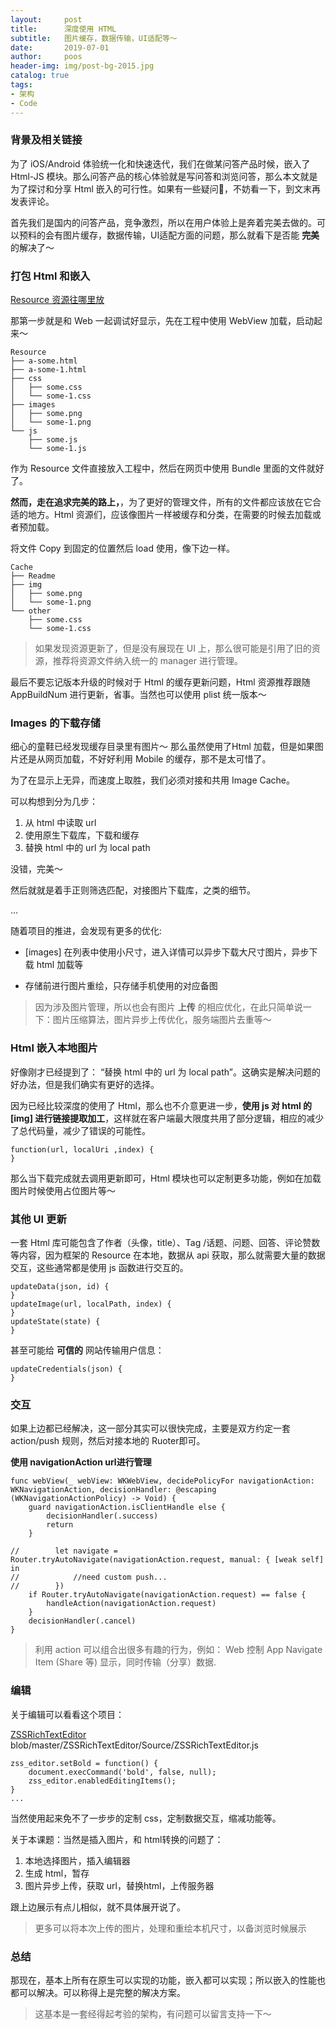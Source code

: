```yaml
---
layout:     post
title:      深度使用 HTML
subtitle:   图片缓存，数据传输，UI适配等～
date:       2019-07-01
author:     poos
header-img: img/post-bg-2015.jpg
catalog: true
tags:
- 架构
- Code
---
```


### 背景及相关链接

为了 iOS/Android 体验统一化和快速迭代，我们在做某问答产品时候，嵌入了 Html-JS 模块。那么问答产品的核心体验就是写问答和浏览问答，那么本文就是为了探讨和分享 Html 嵌入的可行性。如果有一些疑问🤔️，不妨看一下，到文末再发表评论。

首先我们是国内的问答产品，竞争激烈，所以在用户体验上是奔着完美去做的。可以预料的会有图片缓存，数据传输，UI适配方面的问题，那么就看下是否能 **完美** 的解决了～

### 打包 Html 和嵌入

[Resource 资源往哪里放](https://blog.csdn.net/Z1591090/article/details/88355955)

那第一步就是和 Web 一起调试好显示，先在工程中使用 WebView 加载，启动起来～

```
Resource
├── a-some.html
├── a-some-1.html
├── css
│   ├── some.css
│   └── some-1.css
├── images
│   ├── some.png
│   └── some-1.png
└── js
    ├── some.js
    └── some-1.js
```

作为 Resource 文件直接放入工程中，然后在网页中使用 Bundle 里面的文件就好了。


**然而，走在追求完美的路上，**，为了更好的管理文件，所有的文件都应该放在它合适的地方。Html 资源们，应该像图片一样被缓存和分类，在需要的时候去加载或者预加载。


将文件 Copy 到固定的位置然后 load 使用，像下边一样。

```
Cache
├── Readme
├── img
│   ├── some.png
│   └── some-1.png
└── other
    ├── some.css
    └── some-1.css
```

> 如果发现资源更新了，但是没有展现在 UI 上，那么很可能是引用了旧的资源，推荐将资源文件纳入统一的 manager 进行管理。

最后不要忘记版本升级的时候对于 Html 的缓存更新问题，Html 资源推荐跟随 AppBuildNum 进行更新，省事。当然也可以使用 plist 统一版本～


### Images 的下载存储

细心的童鞋已经发现缓存目录里有图片～ 那么虽然使用了Html 加载，但是如果图片还是从网页加载，不好好利用 Mobile 的缓存，那不是太可惜了。

为了在显示上无异，而速度上取胜，我们必须对接和共用 Image Cache。

可以构想到分为几步：

1. 从 html 中读取 url
2. 使用原生下载库，下载和缓存
3. 替换 html 中的 url 为 local path

没错，完美～

然后就就是着手正则筛选匹配，对接图片下载库，之类的细节。

...

随着项目的推进，会发现有更多的优化:

- [images] 在列表中使用小尺寸，进入详情可以异步下载大尺寸图片，异步下载 html 加载等

- 存储前进行图片重绘，只存储手机使用的对应备图

> 因为涉及图片管理，所以也会有图片 **上传** 的相应优化，在此只简单说一下：图片压缩算法，图片异步上传优化，服务端图片去重等～

### Html 嵌入本地图片

好像刚才已经提到了： “替换 html 中的 url 为 local path”。这确实是解决问题的好办法，但是我们确实有更好的选择。

因为已经比较深度的使用了 Html，那么也不介意更进一步，**使用 js 对 html 的 [img] 进行链接提取加工**，这样就在客户端最大限度共用了部分逻辑，相应的减少了总代码量，减少了错误的可能性。

```
function(url, localUri ,index) {
}
```
那么当下载完成就去调用更新即可，Html 模块也可以定制更多功能，例如在加载图片时候使用占位图片等～

### 其他 UI 更新

一套 Html 库可能包含了作者（头像，title）、Tag /话题、问题、回答、评论赞数等内容，因为框架的 Resource 在本地，数据从 api 获取，那么就需要大量的数据交互，这些通常都是使用 js 函数进行交互的。

```
updateData(json, id) {
}
updateImage(url, localPath, index) {
}
updateState(state) {
}
```

甚至可能给 **可信的** 网站传输用户信息：
```
updateCredentials(json) {
}
```

### 交互

如果上边都已经解决，这一部分其实可以很快完成，主要是双方约定一套 action/push 规则，然后对接本地的 Ruoter即可。


**使用 navigationAction url进行管理**

```
func webView(_ webView: WKWebView, decidePolicyFor navigationAction: WKNavigationAction, decisionHandler: @escaping (WKNavigationActionPolicy) -> Void) {
    guard navigationAction.isClientHandle else {
        decisionHandler(.success)
        return
    }

//        let navigate = Router.tryAutoNavigate(navigationAction.request, manual: { [weak self] in
//            //need custom push...
//        })
    if Router.tryAutoNavigate(navigationAction.request) == false {
        handleAction(navigationAction.request)
    }
    decisionHandler(.cancel)
}
```

>利用 action 可以组合出很多有趣的行为，例如： Web 控制 App Navigate Item (Share 等) 显示，同时传输（分享）数据.

### 编辑

关于编辑可以看看这个项目：

[ZSSRichTextEditor](https://github.com/nnhubbard/ZSSRichTextEditor) blob/master/ZSSRichTextEditor/Source/ZSSRichTextEditor.js

```
zss_editor.setBold = function() {
    document.execCommand('bold', false, null);
    zss_editor.enabledEditingItems();
}
...
```

当然使用起来免不了一步步的定制 css，定制数据交互，缩减功能等。


关于本课题：当然是插入图片，和 html转换的问题了：

1. 本地选择图片，插入编辑器
2. 生成 html，暂存
3. 图片异步上传，获取 url，替换html，上传服务器

跟上边展示有点儿相似，就不具体展开说了。

> 更多可以将本次上传的图片，处理和重绘本机尺寸，以备浏览时候展示


### 总结

那现在，基本上所有在原生可以实现的功能，嵌入都可以实现；所以嵌入的性能也都可以解决。可以称得上是完整的解决方案。

> 这基本是一套经得起考验的架构，有问题可以留言支持一下～
